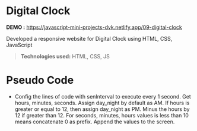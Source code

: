 # Digital Clock

**DEMO :** https://javascript-mini-projects-dvk.netlify.app/09-digital-clock

Developed a responsive website for Digital Clock using HTML, CSS, JavaScript

> **Technologies used:** HTML, CSS, JS

# Pseudo Code

 - Config the lines of code with senInterval to execute every 1 second. Get hours, minutes, seconds. Assign day_night by default as AM. If hours is greater or equal to 12, then assign day_night as PM. Minus the hours by 12 if greater than 12. For seconds, minutes, hours values is less than 10 means concatenate 0 as prefix. Append the values to the screen.